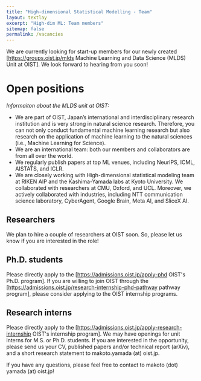```yaml
---
title: "High-dimensional Statistical Modelling - Team"
layout: textlay
excerpt: "High-dim ML: Team members"
sitemap: false
permalink: /vacancies
---
```


We are currently looking for start-up members for our newly created [https://groups.oist.jp/mlds Machine Learning and Data Science (MLDS) Unit at OIST]. We look forward to hearing from you soon!

# Open positions
*Informaiton about the MLDS unit at OIST:*

- We are part of OIST, Japan’s international and interdisciplinary research institution and is very strong in natural science research. Therefore, you can not only conduct fundamental machine learning research but also research on the application of machine learning to the natural sciences (i.e., Machine Learning for Science).
- We are an international team: both our members and collaborators are from all over the world.
- We regularly publish papers at top ML venues, including NeurIPS, ICML, AISTATS, and ICLR.
- We are closely working with High-dimensional statistical modeling team at RIKEN AIP  and the Kashima-Yamada labs at Kyoto University. We collaborated with researchers at CMU, Oxford, and UCL. Moreover, we actively collaborated with industries, including NTT communication science laboratory, CyberAgent, Google Brain, Meta AI, and SliceX AI. 


## Researchers
We plan to hire a couple of researchers at OIST soon. So, please let us know if you are interested in the role!

## Ph.D. students
Please directly apply to the [https://admissions.oist.jp/apply-phd OIST's Ph.D. program].
If you are willing to join OIST through the [https://admissions.oist.jp/research-internship-phd-pathway pathway program], please consider applying to the OIST internship programs. 

## Research interns
Please directly apply to the [https://admissions.oist.jp/apply-research-internship OIST's internship program].
We may have openings for unit interns for M.S. or Ph.D. students. If you are interested in the opportunity, please send us your CV, published papers and/or technical report (arXiv), and a short research statement to makoto.yamada (at) oist.jp.

If you have any questions, please feel free to contact to makoto (dot) yamada (at) oist.jp!




